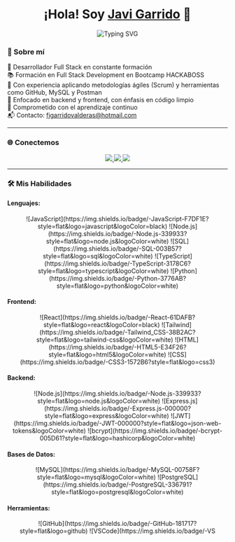 <h1 align="center">¡Hola! Soy <a href="https://github.com/JaviGarrido13">Javi Garrido</a> 👋</h1>

<p align="center">
  <img src="https://readme-typing-svg.herokuapp.com?font=Fira+Code&size=22&pause=1000&color=F78C6C&center=true&vCenter=true&width=750&lines=Desarrollador+Fullstack+en+constante+formación;Fan+del+Backend+y+el+código+limpio;Construyendo+con+JavaScript+y+React;Los+detalles+marcan+la+diferencia" alt="Typing SVG" />
</p>

### 🚀 Sobre mí
💼 Desarrollador Full Stack en constante formación  
📚 Formación en Full Stack Development en Bootcamp HACKABOSS  
🧩 Con experiencia aplicando metodologías ágiles (Scrum) y herramientas como GitHub, MySQL y Postman  
🔭 Enfocado en backend y frontend, con énfasis en código limpio  
🌱 Comprometido con el aprendizaje continuo  
📬 Contacto: [fjgarridovalderas@hotmail.com](mailto:fjgarridovalderas@hotmail.com)

---

### 🌐 Conectemos

<p align="center">
  <a href="mailto:fjgarridovalderas@hotmail.com">
    <img src="https://img.shields.io/badge/-Email-D14836?style=flat&logo=gmail&logoColor=white" />
  </a>
  <a href="https://www.linkedin.com/in/francisco-javier-garrido-valderas-030860328/">
    <img src="https://img.shields.io/badge/-LinkedIn-0A66C2?style=flat&logo=linkedin&logoColor=white" />
  </a>
  <a href="https://github.com/JaviGarrido13">
    <img src="https://img.shields.io/badge/-GitHub-black?style=flat&logo=github" />
  </a>
</p>

---

### 🛠️ **Mis Habilidades**

#### **Lenguajes:**
<p align="center">
  ![JavaScript](https://img.shields.io/badge/-JavaScript-F7DF1E?style=flat&logo=javascript&logoColor=black)  
  ![Node.js](https://img.shields.io/badge/-Node.js-339933?style=flat&logo=node.js&logoColor=white)  
  ![SQL](https://img.shields.io/badge/-SQL-003B57?style=flat&logo=sql&logoColor=white)  
  ![TypeScript](https://img.shields.io/badge/-TypeScript-3178C6?style=flat&logo=typescript&logoColor=white)  
  ![Python](https://img.shields.io/badge/-Python-3776AB?style=flat&logo=python&logoColor=white)
</p>

#### **Frontend:**
<p align="center">
  ![React](https://img.shields.io/badge/-React-61DAFB?style=flat&logo=react&logoColor=black)  
  ![Tailwind](https://img.shields.io/badge/-Tailwind_CSS-38B2AC?style=flat&logo=tailwind-css&logoColor=white)  
  ![HTML](https://img.shields.io/badge/-HTML5-E34F26?style=flat&logo=html5&logoColor=white)  
  ![CSS](https://img.shields.io/badge/-CSS3-1572B6?style=flat&logo=css3)
</p>

#### **Backend:**
<p align="center">
  ![Node.js](https://img.shields.io/badge/-Node.js-339933?style=flat&logo=node.js&logoColor=white)  
  ![Express.js](https://img.shields.io/badge/-Express.js-000000?style=flat&logo=express&logoColor=white)  
  ![JWT](https://img.shields.io/badge/-JWT-000000?style=flat&logo=json-web-tokens&logoColor=white)  
  ![bcrypt](https://img.shields.io/badge/-bcrypt-005D61?style=flat&logo=hashicorp&logoColor=white)
</p>

#### **Bases de Datos:**
<p align="center">
  ![MySQL](https://img.shields.io/badge/-MySQL-00758F?style=flat&logo=mysql&logoColor=white)  
  ![PostgreSQL](https://img.shields.io/badge/-PostgreSQL-336791?style=flat&logo=postgresql&logoColor=white)
</p>

#### **Herramientas:**
<p align="center">
  ![GitHub](https://img.shields.io/badge/-GitHub-181717?style=flat&logo=github)  
  ![VSCode](https://img.shields.io/badge/-VS
